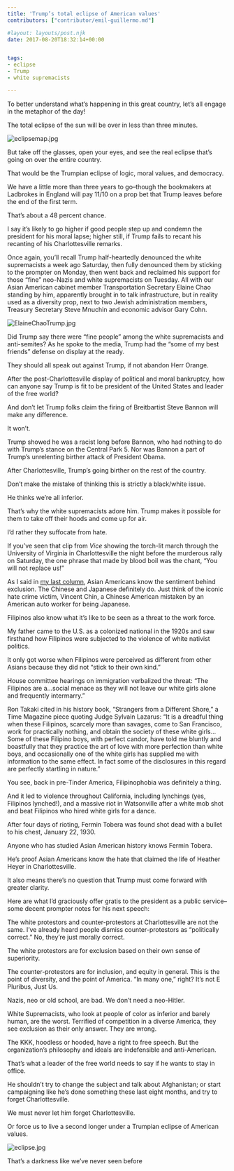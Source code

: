 ```yaml
---
title: 'Trump’s total eclipse of American values'
contributors: ["contributor/emil-guillermo.md"]

#layout: layouts/post.njk
date: 2017-08-20T18:32:14+00:00


tags:
- eclipse
- Trump
- white supremacists

---
```


To better understand what’s happening in this great country, let’s all engage in
the metaphor of the day!

The total eclipse of the sun will be over in less than three minutes.

![eclipsemap.jpg](/uploads/eclipsemap.jpg)

But take off the glasses, open your eyes, and see the real eclipse that’s going
on over the entire country.

That would be the Trumpian eclipse of logic, moral values, and democracy.

We have a little more than three years to go–though the bookmakers at Ladbrokes
in England will pay 11/10 on a prop bet that Trump leaves before the end of the
first term.

That’s about a 48 percent chance.

I say it’s likely to go higher if good people step up and condemn the president
for his moral lapse; higher still, if Trump fails to recant his recanting of his
Charlottesville remarks.

Once again, you’ll recall Trump half-heartedly denounced the white supremacists
a week ago Saturday, then fully denounced them by sticking to the prompter on
Monday, then went back and reclaimed his support for those “fine” neo-Nazis and
white supremacists on Tuesday. All with our Asian American cabinet member
Transportation Secretary Elaine Chao standing by him, apparently brought in to
talk infrastructure, but in reality used as a diversity prop, next to two Jewish
administration members, Treasury Secretary Steve Mnuchin and economic advisor
Gary Cohn.

![ElaineChaoTrump.jpg](/uploads/ElaineChaoTrump.jpg)

Did Trump say there were “fine people” among the white supremacists and
anti-semites? As he spoke to the media, Trump had the “some of my best friends”
defense on display at the ready.

They should all speak out against Trump, if not abandon Herr Orange.

After the post-Charlottesville display of political and moral bankruptcy, how
can anyone say Trump is fit to be president of the United States and leader of
the free world?

And don’t let Trump folks claim the firing of Breitbartist Steve Bannon will
make any difference.

It won’t.

Trump showed he was a racist long before Bannon, who had nothing to do with
Trump’s stance on the Central Park 5. Nor was Bannon a part of Trump’s
unrelenting birther attack of President Obama.

After Charlottesville, Trump’s going birther on the rest of the country.

Don’t make the mistake of thinking this is strictly a black/white issue.

He thinks we’re all inferior.

That’s why the white supremacists adore him. Trump makes it possible for them to
take off their hoods and come up for air.

I’d rather they suffocate from hate.

If you’ve seen that clip from _Vice_ showing the torch-lit march through the
University of Virginia in Charlottesville the night before the murderous rally
on Saturday, the one phrase that made by blood boil was the chant, “You will not
replace us!”

As I said in [my last column](/blog/emil-guillermo-rejecting-a-trumpulent-america-1/),
Asian Americans know the sentiment behind exclusion. The Chinese and Japanese
definitely do. Just think of the iconic hate crime victim, Vincent Chin, a
Chinese American mistaken by an American auto worker for being Japanese.

Filipinos also know what it’s like to be seen as a threat to the work force.

My father came to the U.S. as a colonized national in the 1920s and saw
firsthand how Filipinos were subjected to the violence of white nativist
politics.

It only got worse when Filipinos were perceived as different from other Asians
because they did not “stick to their own kind.”

House committee hearings on immigration verbalized the threat: “The Filipinos
are a…social menace as they will not leave our white girls alone and frequently
intermarry.”

Ron Takaki cited in his history book, “Strangers from a Different Shore,” a Time
Magazine piece quoting Judge Sylvain Lazarus: “It is a dreadful thing when these
Filipinos, scarcely more than savages, come to San Francisco, work for
practically nothing, and obtain the society of these white girls… Some of these
Filipino boys, with perfect candor, have told me bluntly and boastfully that
they practice the art of love with more perfection than white boys, and
occasionally one of the white girls has supplied me with information to the same
effect. In fact some of the disclosures in this regard are perfectly startling
in nature.”

You see, back in pre-Tinder America, Filipinophobia was definitely a thing.

And it led to violence throughout California, including lynchings (yes,
Filipinos lynched!), and a massive riot in Watsonville after a white mob shot
and beat Filipinos who hired white girls for a dance.

After four days of rioting, Fermin Tobera was found shot dead with a bullet to
his chest, January 22, 1930.

Anyone who has studied Asian American history knows Fermin Tobera.

He’s proof Asian Americans know the hate that claimed the life of Heather Heyer
in Charlottesville.

It also means there’s no question that Trump must come forward with greater
clarity.

Here are what I’d graciously offer gratis to the president as a public
service–some decent prompter notes for his next speech:

The white protestors and counter-protestors at Charlottesville are not the same.
I’ve already heard people dismiss counter-protestors as “politically correct.”
No, they’re just morally correct.

The white protestors are for exclusion based on their own sense of superiority.

The counter-protestors are for inclusion, and equity in general. This is the
point of diversity, and the point of America. “In many one,” right? It’s not E
Pluribus, Just Us.

Nazis, neo or old school, are bad. We don’t need a neo-Hitler.

White Supremacists, who look at people of color as inferior and barely human,
are the worst. Terrified of competition in a diverse America, they see exclusion
as their only answer. They are wrong.

The KKK, hoodless or hooded, have a right to free speech. But the organization’s
philosophy and ideals are indefensible and anti-American.

That’s what a leader of the free world needs to say if he wants to stay in
office.

He shouldn’t try to change the subject and talk about Afghanistan; or start
campaigning like he’s done something these last eight months, and try to forget
Charlottesville.

We must never let him forget Charlottesville.

Or force us to live a second longer under a Trumpian eclipse of American values.

![eclipse.jpg](/uploads/eclipse.jpg)

That’s a darkness like we’ve never seen before
